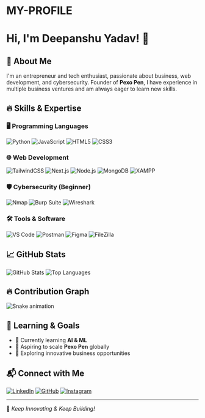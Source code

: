 # MY-PROFILE

# Hi, I'm Deepanshu Yadav! 👋

## 🚀 About Me
I'm an entrepreneur and tech enthusiast, passionate about business, web development, and cybersecurity. Founder of **Pexo Pen**, I have experience in multiple business ventures and am always eager to learn new skills.

## 🔥 Skills & Expertise
### 🖥️ Programming Languages
![Python](https://img.shields.io/badge/Python-%233776AB.svg?style=for-the-badge&logo=python&logoColor=white)
![JavaScript](https://img.shields.io/badge/JavaScript-%23F7DF1E.svg?style=for-the-badge&logo=javascript&logoColor=black)
![HTML5](https://img.shields.io/badge/HTML5-%23E34F26.svg?style=for-the-badge&logo=html5&logoColor=white)
![CSS3](https://img.shields.io/badge/CSS3-%231572B6.svg?style=for-the-badge&logo=css3&logoColor=white)

### 🌐 Web Development
![TailwindCSS](https://img.shields.io/badge/TailwindCSS-%2338B2AC.svg?style=for-the-badge&logo=tailwind-css&logoColor=white)
![Next.js](https://img.shields.io/badge/Next.js-%23000000.svg?style=for-the-badge&logo=next.js&logoColor=white)
![Node.js](https://img.shields.io/badge/Node.js-%23339933.svg?style=for-the-badge&logo=node.js&logoColor=white)
![MongoDB](https://img.shields.io/badge/MongoDB-%2347A248.svg?style=for-the-badge&logo=mongodb&logoColor=white)
![XAMPP](https://img.shields.io/badge/XAMPP-%23FB7A24.svg?style=for-the-badge&logo=xampp&logoColor=white)

### 🛡️ Cybersecurity (Beginner)
![Nmap](https://img.shields.io/badge/Nmap-%23004A90.svg?style=for-the-badge&logo=nmap&logoColor=white)
![Burp Suite](https://img.shields.io/badge/Burp_Suite-%23FF7000.svg?style=for-the-badge&logo=burp-suite&logoColor=white)
![Wireshark](https://img.shields.io/badge/Wireshark-%23167ABD.svg?style=for-the-badge&logo=wireshark&logoColor=white)

### 🛠️ Tools & Software
![VS Code](https://img.shields.io/badge/VS_Code-%23007ACC.svg?style=for-the-badge&logo=visual-studio-code&logoColor=white)
![Postman](https://img.shields.io/badge/Postman-%23FF6C37.svg?style=for-the-badge&logo=postman&logoColor=white)
![Figma](https://img.shields.io/badge/Figma-%23F24E1E.svg?style=for-the-badge&logo=figma&logoColor=white)
![FileZilla](https://img.shields.io/badge/FileZilla-%23BF0000.svg?style=for-the-badge&logo=filezilla&logoColor=white)

## 📈 GitHub Stats
![GitHub Stats](https://github-readme-stats.vercel.app/api?username=DeepanshuYadav&show_icons=true&theme=dark)
![Top Languages](https://github-readme-stats.vercel.app/api/top-langs/?username=DeepanshuYadav&layout=compact&theme=dark)

## 🔥 Contribution Graph
![Snake animation](https://github.com/DeepanshuYadav/DeepanshuYadav/blob/output/github-contribution-grid-snake.svg)

## 🌱 Learning & Goals
- 📖 Currently learning **AI & ML**
- 🎯 Aspiring to scale **Pexo Pen** globally
- 🚀 Exploring innovative business opportunities

## 📬 Connect with Me
[![LinkedIn](https://img.shields.io/badge/LinkedIn-%230A66C2.svg?style=for-the-badge&logo=linkedin&logoColor=white)](https://linkedin.com/in/deepanshu)
[![GitHub](https://img.shields.io/badge/GitHub-%23181717.svg?style=for-the-badge&logo=github&logoColor=white)](https://github.com/DeepanshuYadav)
[![Instagram](https://img.shields.io/badge/Instagram-%23E4405F.svg?style=for-the-badge&logo=instagram&logoColor=white)](https://instagram.com/pexo_pens_official)

---
🚀 *Keep Innovating & Keep Building!*
